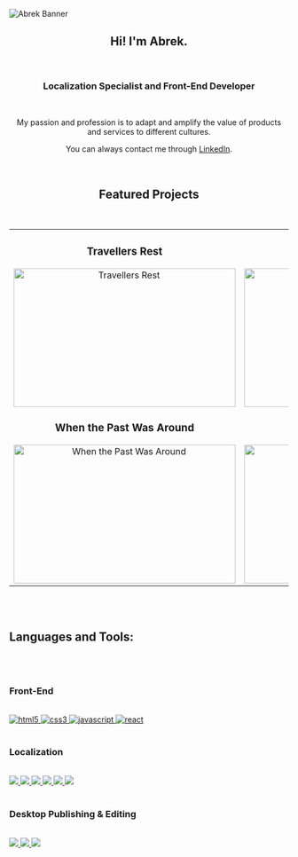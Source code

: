 ![Abrek Banner](https://user-images.githubusercontent.com/44588876/233795288-c886632d-34bb-400e-8428-b2c6bd6dccb2.png)
<br>
<h2 align="center">Hi! I'm Abrek.</h2>
<br>
<h3 align="center">Localization Specialist and Front-End Developer</h3>
<br>
<p align="center">My passion and profession is to adapt and amplify the value of products and services to different cultures.</p>
<p align="center">You can always contact me through <a href="https://www.linkedin.com/in/abrekkoch/" rel="noopener noreferrer" target="_blank">LinkedIn</a>.</p>
<br>
<h2 align="center">Featured Projects</h2>
<br>
<div align="center">
<table>
<tr>
<td width="50%">
<h3 align="center">Travellers Rest</h3>
<div align="center">
<a href="https://store.steampowered.com/app/1139980/Travellers_Rest/" target="_blank"><img src="https://images.gog-statics.com/e9ea2bc3af5caa1a2b9b37cd761fce5a150378996a1897448cfa653ecf05445f.jpg" width="400" height="250" alt="Travellers Rest"></a>
</div>

<h3 align="center">When the Past Was Around</h3>
<div align="center">
<a href="https://store.steampowered.com/app/1164050/When_The_Past_Was_Around/" target="_blank"><img src="https://assets.nintendo.com/image/upload/c_fill,w_1200/q_auto:best/f_auto/dpr_2.0/ncom/en_US/games/switch/w/when-the-past-was-around-switch/hero" width="400" height="250" alt="When the Past Was Around"></a>
</div>
</td>

<td width="50%">
<h3 align="center">DIG - Deep In Galaxies</h3>
<div align="center">                                       
<a href="https://store.steampowered.com/app/1442840/DIG__Deep_In_Galaxies/" target="_blank"> <img src="https://i.hizliresim.com/cy86n2d.jpeg" width="400" height="250" alt="Deep In Galaxies"></a>
</div>

<h3 align="center">A Space For the Unbound</h3>
<div align="center">
<a href="https://store.steampowered.com/app/1201270/A_Space_for_the_Unbound/" target="_blank"><img src="https://assets.nintendo.com/image/upload/c_fill,w_1200/q_auto:best/f_auto/dpr_2.0/ncom/en_US/games/switch/a/a-space-for-the-unbound-switch/hero" width="400" height="250" alt="ASTFU"></a>
</div>                                                                  
</table>                                                                                 
</div>

<br>
<br>
<h2 align="left">Languages and Tools:</h2>
<br>
<br>
<p align="left">
<h3 align="left">Front-End</h3>
<br>
<a href="https://www.w3.org/html/" target="_blank"> <img src="https://img.shields.io/badge/HTML5-E34F26?style=for-the-badge&logo=html5&logoColor=white" alt="html5" /> </a>
<a href="https://www.w3schools.com/css/" target="_blank"> <img src="https://img.shields.io/badge/CSS3-1572B6?style=for-the-badge&logo=css3&logoColor=white" alt="css3" /> </a>
<a href="https://developer.mozilla.org/en-US/docs/Web/JavaScript" target="_blank"> <img src="https://img.shields.io/badge/JavaScript-323330?style=for-the-badge&logo=javascript&logoColor=F7DF1Eg" alt="javascript" </a>
<a href="https://reactjs.org/" target="_blank"> <img src="https://img.shields.io/badge/react-%2320232a.svg?style=for-the-badge&logo=react&logoColor=%2361DAFB" alt="react" </a>
<br>
<br>
</a>
<h3 align="left">Localization</h3>
<br>
<a href="https://www.memoq.com" target="_blank"> <img src="https://img.shields.io/badge/MemoQ-orange?style=for-the-badge&logo=microsofttranslator">
<a href="https://www.rws.com/localization/products/trados-studio/" target="_blank"> <img src="https://img.shields.io/badge/RWS%20Trados-green?style=for-the-badge&logo=microsofttranslator&"> 
<a href="https://phrase.com" target="_blank"> <img src="https://img.shields.io/badge/Phrase-9cf?style=for-the-badge&logo=microsofttranslator&">
<a href="https://www.phrase.com" target="_blank"> <img src="https://img.shields.io/badge/Crowdin-lightgrey?style=for-the-badge&logo=microsofttranslator&">
<a href="https://www.smartcat.ai" target="_blank"> <img src="https://img.shields.io/badge/Smartcat-violet?style=for-the-badge&logo=microsofttranslator&">
<a href="https://www.xbench.net" target="_blank"> <img src="https://img.shields.io/badge/XBENCH-pink?style=for-the-badge&logo=microsofttranslator&">
<br>
<br>
</a>
<h3 align="left">Desktop Publishing & Editing</h3>
<br>
<a href="https://www.canva.com" target="_blank"> <img src="https://img.shields.io/badge/CANVA-white?style=for-the-badge&logo=canva">
<a href="https://www.adobe.com/" target="_blank"> <img src="https://img.shields.io/badge/InDesign-blue?style=for-the-badge&logo=adobeindesign">
<a href="https://www.adobe.com/" target="_blank"> <img src="https://img.shields.io/badge/PHOTOSHOP-gray?style=for-the-badge&logo=adobephotoshop"></a>
